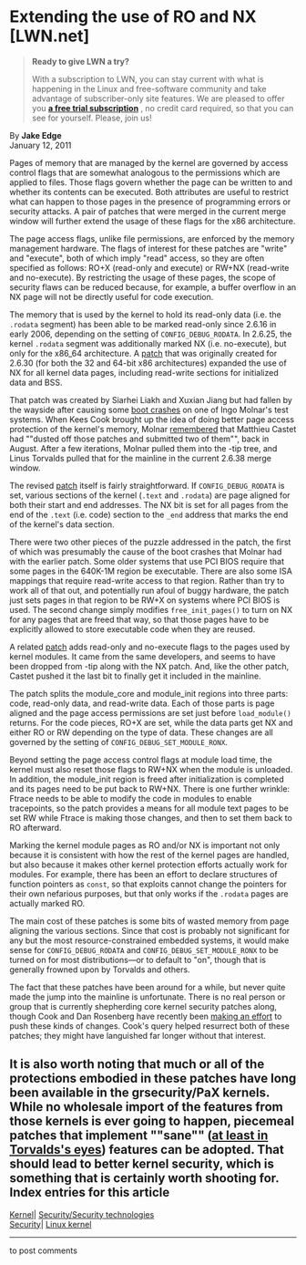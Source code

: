 # Extending the use of RO and NX [LWN.net]

> **Ready to give LWN a try?**
> 
> With a subscription to LWN, you can stay current with what is happening in the Linux and free-software community and take advantage of subscriber-only site features. We are pleased to offer you **[a free trial subscription](https://lwn.net/Promo/nst-trial/claim)** , no credit card required, so that you can see for yourself. Please, join us! 

By **Jake Edge**  
January 12, 2011 

Pages of memory that are managed by the kernel are governed by access control flags that are somewhat analogous to the permissions which are applied to files. Those flags govern whether the page can be written to and whether its contents can be executed. Both attributes are useful to restrict what can happen to those pages in the presence of programming errors or security attacks. A pair of patches that were merged in the current merge window will further extend the usage of these flags for the x86 architecture. 

The page access flags, unlike file permissions, are enforced by the memory management hardware. The flags of interest for these patches are "write" and "execute", both of which imply "read" access, so they are often specified as follows: RO+X (read-only and execute) or RW+NX (read-write and no-execute). By restricting the usage of these pages, the scope of security flaws can be reduced because, for example, a buffer overflow in an NX page will not be directly useful for code execution. 

The memory that is used by the kernel to hold its read-only data (i.e. the `.rodata` segment) has been able to be marked read-only since 2.6.16 in early 2006, depending on the setting of `CONFIG_DEBUG_RODATA`. In 2.6.25, the kernel `.rodata` segment was additionally marked NX (i.e. no-execute), but only for the x86_64 architecture. A [patch](/Articles/342266/) that was originally created for 2.6.30 (for both the 32 and 64-bit x86 architectures) expanded the use of NX for all kernel data pages, including read-write sections for initialized data and BSS. 

That patch was created by Siarhei Liakh and Xuxian Jiang but had fallen by the wayside after causing some [boot crashes](http://lkml.indiana.edu/hypermail/linux/kernel/1011.1/00013.html) on one of Ingo Molnar's test systems. When Kees Cook brought up the idea of doing better page access protection of the kernel's memory, Molnar [remembered](http://lkml.indiana.edu/hypermail/linux/kernel/1011.1/01290.html) that Matthieu Castet had ""dusted off those patches and submitted two of them"", back in August. After a few iterations, Molnar pulled them into the -tip tree, and Linus Torvalds pulled that for the mainline in the current 2.6.38 merge window. 

The revised [patch](/Articles/422541/) itself is fairly straightforward. If `CONFIG_DEBUG_RODATA` is set, various sections of the kernel (`.text` and `.rodata`) are page aligned for both their start and end addresses. The NX bit is set for all pages from the end of the `.text` (i.e. code) section to the `_end` address that marks the end of the kernel's data section. 

There were two other pieces of the puzzle addressed in the patch, the first of which was presumably the cause of the boot crashes that Molnar had with the earlier patch. Some older systems that use PCI BIOS require that some pages in the 640K-1M region be executable. There are also some ISA mappings that require read-write access to that region. Rather than try to work all of that out, and potentially run afoul of buggy hardware, the patch just sets pages in that region to be RW+X on systems where PCI BIOS is used. The second change simply modifies `free_init_pages()` to turn on NX for any pages that are freed that way, so that those pages have to be explicitly allowed to store executable code when they are reused. 

A related [patch](/Articles/422540/) adds read-only and no-execute flags to the pages used by kernel modules. It came from the same developers, and seems to have been dropped from -tip along with the NX patch. And, like the other patch, Castet pushed it the last bit to finally get it included in the mainline. 

The patch splits the module_core and module_init regions into three parts: code, read-only data, and read-write data. Each of those parts is page aligned and the page access permissions are set just before `load_module()` returns. For the code pieces, RO+X are set, while the data parts get NX and either RO or RW depending on the type of data. These changes are all governed by the setting of `CONFIG_DEBUG_SET_MODULE_RONX`. 

Beyond setting the page access control flags at module load time, the kernel must also reset those flags to RW+NX when the module is unloaded. In addition, the module_init region is freed after initialization is completed and its pages need to be put back to RW+NX. There is one further wrinkle: Ftrace needs to be able to modify the code in modules to enable tracepoints, so the patch provides a means for all module text pages to be set RW while Ftrace is making those changes, and then to set them back to RO afterward. 

Marking the kernel module pages as RO and/or NX is important not only because it is consistent with how the rest of the kernel pages are handled, but also because it makes other kernel protection efforts actually work for modules. For example, there has been an effort to declare structures of function pointers as `const`, so that exploits cannot change the pointers for their own nefarious purposes, but that only works if the `.rodata` pages are actually marked RO. 

The main cost of these patches is some bits of wasted memory from page aligning the various sections. Since that cost is probably not significant for any but the most resource-constrained embedded systems, it would make sense for `CONFIG_DEBUG_RODATA` and `CONFIG_DEBUG_SET_MODULE_RONX` to be turned on for most distributions—or to default to "on", though that is generally frowned upon by Torvalds and others. 

The fact that these patches have been around for a while, but never quite made the jump into the mainline is unfortunate. There is no real person or group that is currently shepherding core kernel security patches along, though Cook and Dan Rosenberg have recently been [making an effort](https://lwn.net/Articles/415603/) to push these kinds of changes. Cook's query helped resurrect both of these patches; they might have languished far longer without that interest. 

It is also worth noting that much or all of the protections embodied in these patches have long been available in the grsecurity/PaX kernels. While no wholesale import of the features from those kernels is ever going to happen, piecemeal patches that implement ""sane"" ([at least in Torvalds's eyes](/Articles/313621/)) features can be adopted. That should lead to better kernel security, which is something that is certainly worth shooting for.  
Index entries for this article  
---  
[Kernel](/Kernel/Index)| [Security/Security technologies](/Kernel/Index#Security-Security_technologies)  
[Security](/Security/Index/)| [Linux kernel](/Security/Index/#Linux_kernel)  
  


* * *

to post comments 
